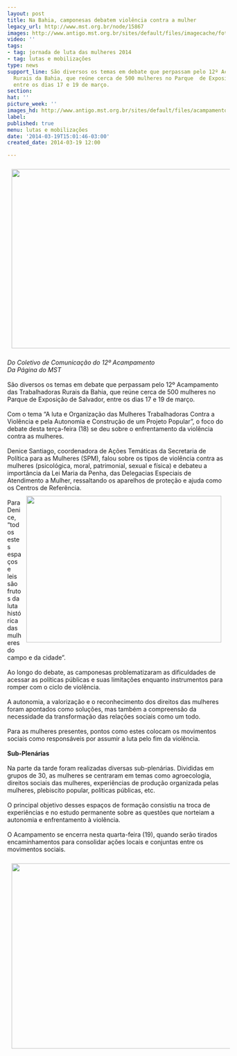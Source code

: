 ```yaml
---
layout: post
title: Na Bahia, camponesas debatem violência contra a mulher
legacy_url: http://www.mst.org.br/node/15867
images: http://www.antigo.mst.org.br/sites/default/files/imagecache/foto_destaque/acampamento_mulheres_BA.jpg
video: ''
tags:
- tag: jornada de luta das mulheres 2014
- tag: lutas e mobilizações
type: news
support_line: São diversos os temas em debate que perpassam pelo 12º Acampamento das  Trabalhadoras
  Rurais da Bahia, que reúne cerca de 500 mulheres no Parque  de Exposição de Salvador,
  entre os dias 17 e 19 de março.
section: 
hat: ''
picture_week: ''
images_hd: http://www.antigo.mst.org.br/sites/default/files/acampamento_mulheres_BA.jpg
label: 
published: true
menu: lutas e mobilizações
date: '2014-03-19T15:01:46-03:00'
created_date: 2014-03-19 12:00

---
```

<p><img style="margin: 10px;" src="http://www.antigo.mst.org.br/sites/default/files/acampamento_mulheres_BA.jpg" alt="" height="413" width="640"></p><p><em>Do Coletivo de Comunicação do 12º Acampamento<br>Da Página do MST<br></em><br>São diversos os temas em debate que perpassam pelo 12º Acampamento das Trabalhadoras Rurais da Bahia, que reúne cerca de 500 mulheres no Parque de Exposição de Salvador, entre os dias 17 e 19 de março. <br><br>Com o tema “A luta e Organização das Mulheres Trabalhadoras Contra a  Violência e pela Autonomia e Construção de um Projeto Popular”, o foco do debate desta terça-feira (18) se deu sobre o enfrentamento da violência contra as mulheres. <br><br>Denice Santiago, coordenadora de Ações Temáticas da Secretaria de Política para as Mulheres (SPM), falou sobre os tipos de violência contra as mulheres (psicológica, moral, patrimonial, sexual e física) e debateu a importância da Lei Maria da Penha, das Delegacias Especiais de Atendimento a Mulher, ressaltando os aparelhos de proteção e ajuda como os Centros de Referência.<br><img style="margin: 10px; float: right;" src="http://www.antigo.mst.org.br/sites/default/files/mistica_acampamento_mulheres_BA.jpg" alt="" height="338" width="450"><br>Para Denice, “todos estes espaços e leis são frutos da luta histórica das mulheres do campo e da cidade”.<br><br>Ao longo do debate, as camponesas problematizaram as dificuldades de acessar as políticas públicas e suas limitações enquanto instrumentos para romper com o ciclo de violência. <br><br>A autonomia, a valorização e o reconhecimento dos direitos das mulheres foram apontados como soluções, mas também a compreensão da necessidade da transformação das relações sociais como um todo. <br><br>Para as mulheres presentes, pontos como estes colocam os movimentos sociais como responsáveis por assumir a luta pelo fim da violência.<br><br><strong>Sub-Plenárias<br></strong><br>Na parte da tarde foram realizadas diversas sub-plenárias. Divididas em grupos de 30, as mulheres se centraram em temas como agroecologia, direitos sociais das mulheres, experiências de produção organizada pelas mulheres, plebiscito popular, políticas públicas, etc.<br><br>O principal objetivo desses espaços de formação consistiu na troca de experiências e no estudo permanente sobre as questões que norteiam a autonomia e enfrentamento à violência. <br><br>O Acampamento se encerra nesta quarta-feira (19), quando serão tirados encaminhamentos para consolidar ações locais e conjuntas entre os movimentos sociais.</p><p><img style="margin: 10px;" src="http://www.antigo.mst.org.br/sites/default/files/acampamento_mulheres_BA_III.jpg" alt="" height="427" width="640"></p>

